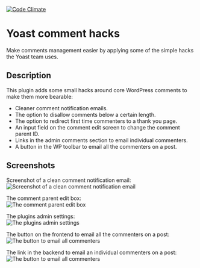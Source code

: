[![Code Climate](https://codeclimate.com/github/Yoast/comment-hacks/badges/gpa.svg)](https://codeclimate.com/github/Yoast/comment-hacks)

# Yoast comment hacks

Make comments management easier by applying some of the simple hacks the Yoast team uses.

## Description

This plugin adds some small hacks around core WordPress comments to make them more bearable:

* Cleaner comment notification emails.
* The option to disallow comments below a certain length.
* The option to redirect first time commenters to a thank you page.
* An input field on the comment edit screen to change the comment parent ID.
* Links in the admin comments section to email individual commenters.
* A button in the WP toolbar to email all the commenters on a post.

## Screenshots

Screenshot of a clean comment notification email:<br>
![Screenshot of a clean comment notification email](svn-assets/screenshot-1.png)

The comment parent edit box:<br>
![The comment parent edit box](svn-assets/screenshot-2.png)

The plugins admin settings:<br>
![The plugins admin settings](svn-assets/screenshot-3.png)

The button on the frontend to email all the commenters on a post:<br>
![The button to email all commenters](svn-assets/screenshot-4.png)

The link in the backend to email an individual commenters on a post:<br>
![The button to email all commenters](svn-assets/screenshot-5.png)